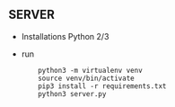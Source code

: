 

## SERVER
- Installations
                Python 2/3
- run

          python3 -m virtualenv venv
          source venv/bin/activate
          pip3 install -r requirements.txt
          python3 server.py
